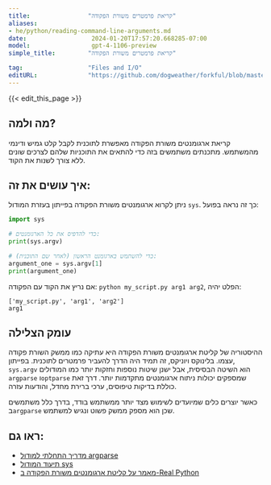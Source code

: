 ```yaml
---
title:                "קריאת פרמטרים משורת הפקודה"
aliases:
- he/python/reading-command-line-arguments.md
date:                  2024-01-20T17:57:20.668285-07:00
model:                 gpt-4-1106-preview
simple_title:         "קריאת פרמטרים משורת הפקודה"

tag:                  "Files and I/O"
editURL:              "https://github.com/dogweather/forkful/blob/master/content/he/python/reading-command-line-arguments.md"
---
```


{{< edit_this_page >}}

## מה ולמה?
קריאת ארגומנטים משורת הפקודה מאפשרת לתוכנית לקבל קלט גמיש ודינמי מהמשתמש. מתכנתים משתמשים בזה כדי להתאים את התוכניות שלהם לצרכים שונים ללא צורך לשנות את הקוד.

## איך עושים את זה:
ניתן לקרוא ארגומנטים משורת הפקודה בפייתון בעזרת המודול `sys`. כך זה נראה בפועל:
```python
import sys

# כדי להדפיס את כל הארגומנטים:
print(sys.argv)

# כדי להשתמש בארגומנט הראשון (לאחר שם התוכנית):
argument_one = sys.argv[1]
print(argument_one)
```
אם נריץ את הקוד עם הפקודה: `python my_script.py arg1 arg2`, הפלט יהיה:
```
['my_script.py', 'arg1', 'arg2']
arg1
```

## עומק הצלילה
ההיסטוריה של קליטת ארגומנטים משורת הפקודה היא עתיקה כמו ממשק השורת פקודה עצמו. בלינוקס ויוניקס, זה תמיד היה הדרך להעביר פרמטרים לתוכנית. בפייתון, `sys.argv` הוא השיטה הבסיסית, אבל ישנן שיטות נוספות וחזקות יותר כמו המודולים `argparse` ו`optparse` שמספקים יכולות ניתוח ארגומנטים מתקדמות יותר. דרך זאת כוללת בדיקות טיפוסים, ערכי ברירת מחדל, והודעות עזרה.

כאשר יוצרים כלים שמיועדים לשימוש מצד יותר ממשתמש בודד, בדרך כלל משתמשים ב`argparse` שכן הוא מספק ממשק פשוט ונגיש למשתמש.

## ראו גם:
- [מדריך התחלתי למודול argparse](https://docs.python.org/3/howto/argparse.html)
- [תיעוד המודול sys](https://docs.python.org/3/library/sys.html)
- [מאמר על קליטת ארגומנטים משורת הפקודה ב-Real Python](https://realpython.com/python-command-line-arguments/)
